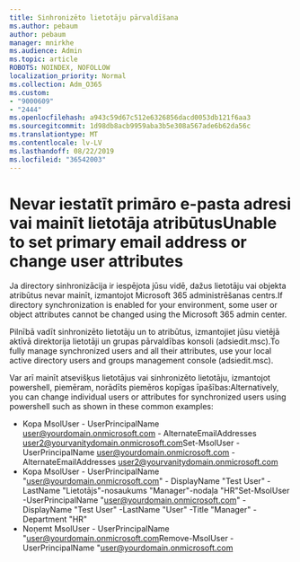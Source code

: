 ```yaml
---
title: Sinhronizēto lietotāju pārvaldīšana
ms.author: pebaum
author: pebaum
manager: mnirkhe
ms.audience: Admin
ms.topic: article
ROBOTS: NOINDEX, NOFOLLOW
localization_priority: Normal
ms.collection: Adm_O365
ms.custom:
- "9000609"
- "2444"
ms.openlocfilehash: a943c59d67c512e6326856dacd0053db121f6aa3
ms.sourcegitcommit: 1d98db8acb9959aba3b5e308a567ade6b62da56c
ms.translationtype: MT
ms.contentlocale: lv-LV
ms.lasthandoff: 08/22/2019
ms.locfileid: "36542003"
---
```

# <a name="unable-to-set-primary-email-address-or-change-user-attributes"></a><span data-ttu-id="5714b-102">Nevar iestatīt primāro e-pasta adresi vai mainīt lietotāja atribūtus</span><span class="sxs-lookup"><span data-stu-id="5714b-102">Unable to set primary email address or change user attributes</span></span>

<span data-ttu-id="5714b-103">Ja directory sinhronizācija ir iespējota jūsu vidē, dažus lietotāju vai objekta atribūtus nevar mainīt, izmantojot Microsoft 365 administrēšanas centrs.</span><span class="sxs-lookup"><span data-stu-id="5714b-103">If directory synchronization is enabled for your environment, some user or object attributes cannot be changed using the Microsoft 365 admin center.</span></span>

<span data-ttu-id="5714b-104">Pilnībā vadīt sinhronizēto lietotāju un to atribūtus, izmantojiet jūsu vietējā aktīvā direktorija lietotāji un grupas pārvaldības konsoli (adsiedit.msc).</span><span class="sxs-lookup"><span data-stu-id="5714b-104">To fully manage synchronized users and all their attributes, use your local active directory users and groups management console (adsiedit.msc).</span></span>  

<span data-ttu-id="5714b-105">Var arī mainīt atsevišķus lietotājus vai sinhronizēto lietotāju, izmantojot powershell, piemēram, norādīts piemēros kopīgas īpašības:</span><span class="sxs-lookup"><span data-stu-id="5714b-105">Alternatively, you can change individual users or attributes for synchronized users using powershell such as shown in these common examples:</span></span> 
- <span data-ttu-id="5714b-106">Kopa MsolUser - UserPrincipalName user@yourdomain.onmicrosoft.com - AlternateEmailAddresses user2@yourvanitydomain.onmicrosoft.com</span><span class="sxs-lookup"><span data-stu-id="5714b-106">Set-MsolUser -UserPrincipalName user@yourdomain.onmicrosoft.com -AlternateEmailAddresses user2@yourvanitydomain.onmicrosoft.com</span></span>
- <span data-ttu-id="5714b-107">Kopa MsolUser - UserPrincipalName "user@yourdomain.onmicrosoft.com" - DisplayName "Test User" - LastName "Lietotājs"-nosaukums "Manager"-nodaļa "HR"</span><span class="sxs-lookup"><span data-stu-id="5714b-107">Set-MsolUser -UserPrincipalName "user@yourdomain.onmicrosoft.com" -DisplayName "Test User" -LastName "User" -Title "Manager" -Department "HR"</span></span>
- <span data-ttu-id="5714b-108">Noņemt MsolUser - UserPrincipalName "user@yourdomain.onmicrosoft.com</span><span class="sxs-lookup"><span data-stu-id="5714b-108">Remove-MsolUser -UserPrincipalName "user@yourdomain.onmicrosoft.com</span></span>